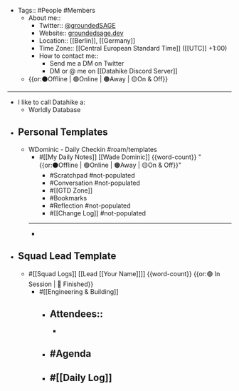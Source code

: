 - Tags:: #People #Members
    - About me::
        - Twitter:: [@groundedSAGE](https://twitter.com/groundedSAGE)
        - Website:: [groundedsage.dev](https://www.groundedsage.dev/)
        - Location:: [[Berlin]], [[Germany]]
        - Time Zone:: [[Central European Standard Time]] ([[UTC]] +1:00)
        - How to contact me::
            - Send me a DM on Twitter
            - DM or @ me on [[Datahike Discord Server]]
    -  {{or:⚫️Offline | 🟢Online | 🟠Away | 🟡On & Off}}
- ---
- I like to call Datahike a:
    - Worldly Database
- ## Personal Templates
    - WDominic - Daily Checkin #roam/templates
        - #[[My Daily Notes]] [[Wade Dominic]] {{word-count}} " {{or:⚫️Offline | 🟢Online | 🟠Away | 🟡On & Off}}"
            - #Scratchpad #not-populated
            - #Conversation #not-populated
            - #[[GTD Zone]]
            - #Bookmarks
            - #Reflection #not-populated
            - #[[Change Log]] #not-populated
        - ---
        - 
- ## Squad Lead Template
    - #[[Squad Logs]] [[Lead [[Your Name]]]] {{word-count}} {{or:🟢 In Session | 🏁 Finished}}
        - #[[Engineering & Building]]
            - Attendees::
                - 
                - 
            - #Agenda
                - 
            - #[[Daily Log]]
                - 
